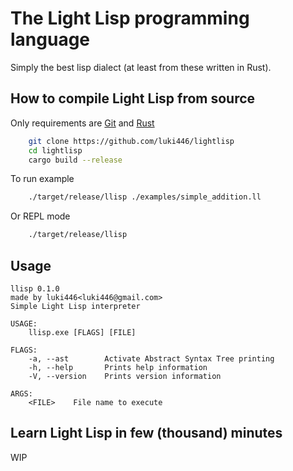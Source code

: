 
# The Light Lisp programming language

Simply the best lisp dialect (at least from these written in Rust).

## How to compile Light Lisp from source

Only requirements are [Git](https://git-scm.com/) and [Rust](https://www.rust-lang.org/)

```bash
    git clone https://github.com/luki446/lightlisp
    cd lightlisp
    cargo build --release
```

To run example

```bash
    ./target/release/llisp ./examples/simple_addition.ll
```

Or REPL mode

```bash
    ./target/release/llisp
```

## Usage

```
llisp 0.1.0
made by luki446<luki446@gmail.com>
Simple Light Lisp interpreter

USAGE:
    llisp.exe [FLAGS] [FILE]

FLAGS:
    -a, --ast        Activate Abstract Syntax Tree printing
    -h, --help       Prints help information
    -V, --version    Prints version information

ARGS:
    <FILE>    File name to execute
```

## Learn Light Lisp in few (thousand) minutes

[//]: <> (TODO: Make some educational stuff)

WIP
